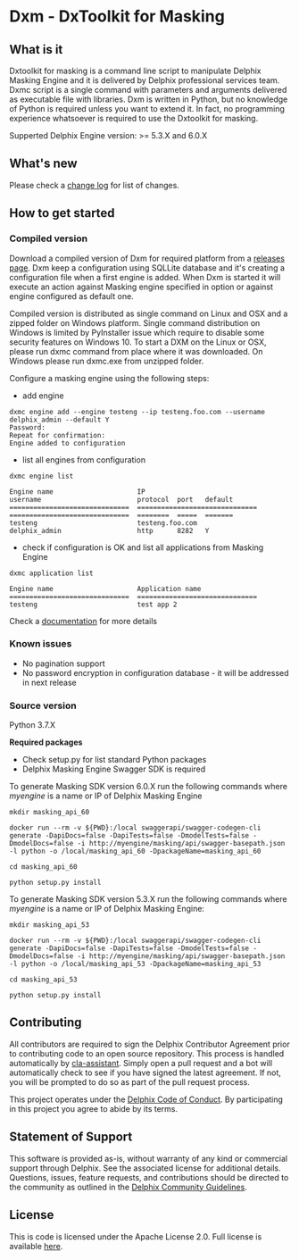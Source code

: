 # Dxm - DxToolkit for Masking

## What is it

Dxtoolkit for masking is a command line script to manipulate Delphix Masking Engine and it is delivered by Delphix professional services team.
Dxmc script is a single command with parameters and arguments delivered as executable file with libraries. Dxm is written in Python, but no knowledge of Python is required unless you want to extend it.  In fact, no programming experience whatsoever is required to use the Dxtoolkit for masking.

Supperted Delphix Engine version: >= 5.3.X and 6.0.X

## What's new

Please check a [change log](https://github.com/delphix/dxm-toolkit/blob/master/CHANGELOG.md) for list of changes.

## How to get started
### Compiled version

Download a compiled version of Dxm for required platform from a [releases  page](https://github.com/delphix/dxm-toolkit/releases).
Dxm keep a configuration using SQLLite database and it's creating a configuration file when a first engine is added.
When Dxm is started it will execute an action against Masking engine specified in option or against engine configured as default one.

Compiled version is distributed as single command on Linux and OSX and a zipped folder on Windows platform.
Single command distribution on Windows is limited by PyInstaller issue which require to disable some security features on Windows 10.
To start a DXM on the Linux or OSX, please run dxmc command from place where it was downloaded. On Windows please run dxmc.exe from unzipped folder.

Configure a masking engine using the following steps:

* add engine
```
dxmc engine add --engine testeng --ip testeng.foo.com --username delphix_admin --default Y
Password:
Repeat for confirmation:
Engine added to configuration
```

* list all engines from configuration
```
dxmc engine list

Engine name                     IP                              username                        protocol  port   default
==============================  ==============================  ==============================  ========  =====  =======
testeng                         testeng.foo.com                 delphix_admin                   http      8282   Y       

```

* check if configuration is OK and list all applications from Masking Engine
```
dxmc application list

Engine name                     Application name
==============================  ==============================
testeng                         test app 2
```

Check a [documentation](https://github.com/delphix/dxm-toolkit/wiki) for more details

### Known issues

- No pagination support
- No password encryption in configuration database - it will be addressed in next release

### Source version

Python 3.7.X

**Required packages**
- Check setup.py for list standard Python packages
- Delphix Masking Engine Swagger SDK is required

To generate Masking SDK version 6.0.X run the following commands where _myengine_ is a name or IP of Delphix Masking Engine

```
mkdir masking_api_60

docker run --rm -v ${PWD}:/local swaggerapi/swagger-codegen-cli generate -DapiDocs=false -DapiTests=false -DmodelTests=false -DmodelDocs=false -i http://myengine/masking/api/swagger-basepath.json -l python -o /local/masking_api_60 -DpackageName=masking_api_60

cd masking_api_60

python setup.py install
```

To generate Masking SDK version 5.3.X run the following commands where _myengine_ is a name or IP of Delphix Masking Engine:

```
mkdir masking_api_53

docker run --rm -v ${PWD}:/local swaggerapi/swagger-codegen-cli generate -DapiDocs=false -DapiTests=false -DmodelTests=false -DmodelDocs=false -i http://myengine/masking/api/swagger-basepath.json -l python -o /local/masking_api_53 -DpackageName=masking_api_53

cd masking_api_53

python setup.py install
```


## Contributing

All contributors are required to sign the Delphix Contributor Agreement prior to contributing code to an open source
repository. This process is handled automatically by [cla-assistant](https://cla-assistant.io/). Simply open a pull
request and a bot will automatically check to see if you have signed the latest agreement. If not, you will be prompted
to do so as part of the pull request process.

This project operates under the [Delphix Code of Conduct](https://delphix.github.io/code-of-conduct.html). By
participating in this project you agree to abide by its terms.

## Statement of Support

This software is provided as-is, without warranty of any kind or commercial support through Delphix. See the associated
license for additional details. Questions, issues, feature requests, and contributions should be directed to the
community as outlined in the [Delphix Community Guidelines](https://delphix.github.io/community-guidelines.html).

## License

This is code is licensed under the Apache License 2.0. Full license is available [here](./LICENSE).

